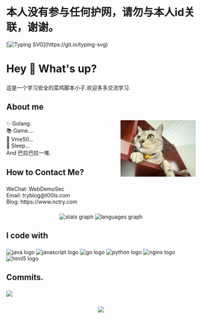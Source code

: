 # 本人没有参与任何护网，请勿与本人id关联，谢谢。
[![Typing SVG](https://readme-typing-svg.herokuapp.com?font=Fira+Code&pause=1000&width=435&lines=Everyday+is+a+wonderful+day.)](https://git.io/typing-svg)
<h1 align="left">Hey 👋 What's up?</h1>

###

<p align="left">这是一个学习安全的菜鸡脚本小子.欢迎多多交流学习.</p>

###

<h2 align="left">About me</h2>

###

<img align="right" height="150" src="https://github.com/TryGOTry/TryGOTry/blob/main/cat.jpg"  />

###

<p align="left">✨ Golang.<br>📚 Game....<br>🎯 Vme50...<br>🎲  Sleep... <br> And 巴拉巴拉一堆.</p>


###

<h2 align="left">How to Contact Me?</h2>

###

<p align="left">WeChat: WebDemoSec<br>Email: tryblog@t00ls.com<br>Blog: https://www.nctry.com</p>

###

<div align="center">
  <img src="https://github-readme-stats.vercel.app/api?hide_title=false&hide_rank=false&show_icons=true&include_all_commits=true&count_private=true&disable_animations=false&theme=dracula&locale=en&hide_border=false&username=TryGOTry" height="150" alt="stats graph"  />
  <img src="https://github-readme-stats.vercel.app/api/top-langs?locale=en&hide_title=false&layout=compact&card_width=320&langs_count=5&theme=dracula&hide_border=false&username=TryGOTry" height="150" alt="languages graph"  />
</div>

###

<h2 align="left">I code with</h2>

###

<div align="left">
  <img src="https://cdn.jsdelivr.net/gh/devicons/devicon/icons/java/java-original.svg" height="40" width="52" alt="java logo"  />
  <img src="https://cdn.jsdelivr.net/gh/devicons/devicon/icons/javascript/javascript-original.svg" height="40" width="52" alt="javascript logo"  />
  <img src="https://cdn.jsdelivr.net/gh/devicons/devicon/icons/go/go-original.svg" height="40" width="52" alt="go logo"  />
  <img src="https://cdn.jsdelivr.net/gh/devicons/devicon/icons/python/python-original.svg" height="40" width="52" alt="python logo"  />
  <img src="https://cdn.jsdelivr.net/gh/devicons/devicon/icons/nginx/nginx-original.svg" height="40" width="52" alt="nginx logo"  />
  <img src="https://cdn.jsdelivr.net/gh/devicons/devicon/icons/html5/html5-original.svg" height="40" width="52" alt="html5 logo"  />
</div>

###

<h2 align="left">Commits.</h2>

###

![](https://activity-graph.herokuapp.com/graph?username=TryGOTry&theme=github)

###

<div align="center">
  <img src="https://profile-counter.glitch.me/TryGOTry/count.svg?"  />
</div>


